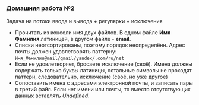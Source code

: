 ### Домашняя работа №2
Задача на потоки ввода и вывода + регулярки + исключения

- Прочитать из консоли имя двух файлов. В одном файле **Имя Фамилия** латиницей, в другом файле - **email**.
- Списки неотсортированы, поэтому порядок неопределённ. Адрес почты должен удовлетворять паттерну:
  `Имя_Фамилия@mail/gmail/yandex/.com/ru/net`
- Если не удовлетворяет, бросаете исключение (своё). Имена должны содержать только буквы латиницы, остальные символы не проходят паттерн, следовательно, исключение (своё, но уже другое)
- Сопоставить имена с адресами электронной почты, и записать пары в третий файл. Если нет имени или почты, то вместо отсутствующих данных вставлять *Undefined*.

